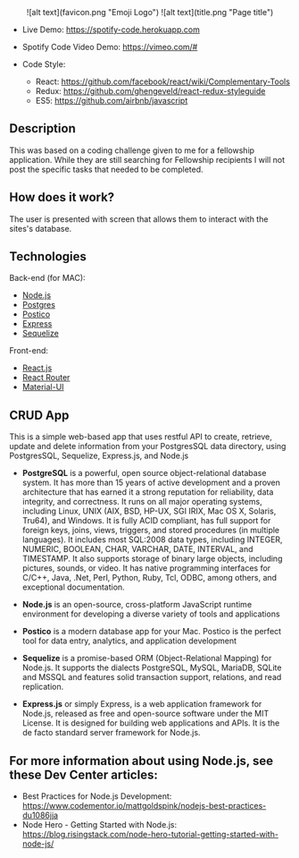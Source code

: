 
<center>
![alt text](favicon.png "Emoji Logo")
![alt text](title.png "Page title")
</center>


* Live Demo: https://spotify-code.herokuapp.com

* Spotify Code Video Demo: https://vimeo.com/#

* Code Style:

    - React: https://github.com/facebook/react/wiki/Complementary-Tools
    - Redux: https://github.com/ghengeveld/react-redux-styleguide
    - ES5: https://github.com/airbnb/javascript

## Description

This was based on a coding challenge given to me for a fellowship application. While they are still searching for Fellowship recipients I will not post the specific tasks that needed to be completed.

## How does it work?

The user is presented with screen that allows them to interact with the sites's database.

## Technologies

Back-end (for MAC):

* [Node.js](https://nodejs.org/en/)
* [Postgres](https://postgresapp.com/)
* [Postico](https://eggerapps.at/postico/)
* [Express](http://expressjs.com/)
* [Sequelize](http://docs.sequelizejs.com/en/v3/)

Front-end:

* [React.js](https://facebook.github.io/react/)
* [React Router](https://www.npmjs.com/package/react-router)
* [Material-UI](http://www.material-ui.com/#/)

## CRUD App

This is a simple web-based app that uses restful API to create, retrieve, update and delete information from your PostgresSQL data directory, using PostgresSQL, Sequelize, Express.js, and Node.js

- **PostgreSQL** is a powerful, open source object-relational database system. It has more than 15 years of active development and a proven architecture that has earned it a strong reputation for reliability, data integrity, and correctness. It runs on all major operating systems, including Linux, UNIX (AIX, BSD, HP-UX, SGI IRIX, Mac OS X, Solaris, Tru64), and Windows. It is fully ACID compliant, has full support for foreign keys, joins, views, triggers, and stored procedures (in multiple languages). It includes most SQL:2008 data types, including INTEGER, NUMERIC, BOOLEAN, CHAR, VARCHAR, DATE, INTERVAL, and TIMESTAMP. It also supports storage of binary large objects, including pictures, sounds, or video. It has native programming interfaces for C/C++, Java, .Net, Perl, Python, Ruby, Tcl, ODBC, among others, and exceptional documentation.

- **Node.js** is an open-source, cross-platform JavaScript runtime environment for developing a diverse variety of tools and applications

- **Postico** is a modern database app for your Mac. Postico is the perfect tool for data entry, analytics, and application development

- **Sequelize** is a promise-based ORM (Object-Relational Mapping) for Node.js. It supports the dialects PostgreSQL, MySQL, MariaDB, SQLite and MSSQL and features solid transaction support, relations, and read replication.

- **Express.js** or simply Express, is a web application framework for Node.js, released as free and open-source software under the MIT License. It is designed for building web applications and APIs. It is the de facto standard server framework for Node.js.

## For more information about using Node.js, see these Dev Center articles:

* Best Practices for Node.js Development: https://www.codementor.io/mattgoldspink/nodejs-best-practices-du1086jja
* Node Hero - Getting Started with Node.js: https://blog.risingstack.com/node-hero-tutorial-getting-started-with-node-js/
